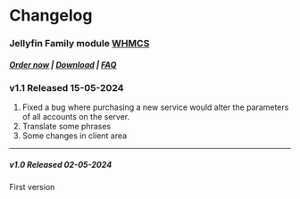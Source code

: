 # Changelog

### Jellyfin Family module **[WHMCS](https://puqcloud.com/link.php?id=77)** 

#####  [Order now](https://puqcloud.com/whmcs-module-jellyfin-family.php) | [Download](https://download.puqcloud.com/WHMCS/servers/PUQ_WHMCS-Jellyfin-Family/) | [FAQ](https://faq.puqcloud.com/)

### v1.1 Released 15-05-2024

1. Fixed a bug where purchasing a new service would alter the parameters of all accounts on the server.
2. Translate some phrases
3. Some changes in client area

- - - - -

##### v1.0 Released 02-05-2024

First version

